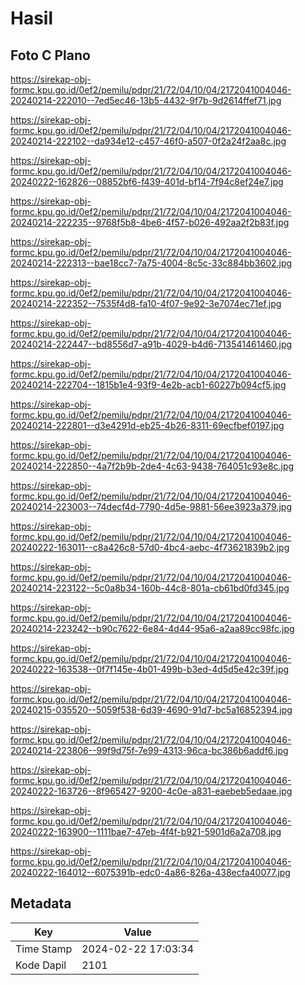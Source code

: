 # Hasil

## Foto C Plano

https://sirekap-obj-formc.kpu.go.id/0ef2/pemilu/pdpr/21/72/04/10/04/2172041004046-20240214-222010--7ed5ec46-13b5-4432-9f7b-9d2614ffef71.jpg

https://sirekap-obj-formc.kpu.go.id/0ef2/pemilu/pdpr/21/72/04/10/04/2172041004046-20240214-222102--da934e12-c457-46f0-a507-0f2a24f2aa8c.jpg

https://sirekap-obj-formc.kpu.go.id/0ef2/pemilu/pdpr/21/72/04/10/04/2172041004046-20240222-162826--08852bf6-f439-401d-bf14-7f94c8ef24e7.jpg

https://sirekap-obj-formc.kpu.go.id/0ef2/pemilu/pdpr/21/72/04/10/04/2172041004046-20240214-222235--9768f5b8-4be6-4f57-b026-492aa2f2b83f.jpg

https://sirekap-obj-formc.kpu.go.id/0ef2/pemilu/pdpr/21/72/04/10/04/2172041004046-20240214-222313--bae18cc7-7a75-4004-8c5c-33c884bb3602.jpg

https://sirekap-obj-formc.kpu.go.id/0ef2/pemilu/pdpr/21/72/04/10/04/2172041004046-20240214-222352--7535f4d8-fa10-4f07-9e92-3e7074ec71ef.jpg

https://sirekap-obj-formc.kpu.go.id/0ef2/pemilu/pdpr/21/72/04/10/04/2172041004046-20240214-222447--bd8556d7-a91b-4029-b4d6-713541461460.jpg

https://sirekap-obj-formc.kpu.go.id/0ef2/pemilu/pdpr/21/72/04/10/04/2172041004046-20240214-222704--1815b1e4-93f9-4e2b-acb1-60227b094cf5.jpg

https://sirekap-obj-formc.kpu.go.id/0ef2/pemilu/pdpr/21/72/04/10/04/2172041004046-20240214-222801--d3e4291d-eb25-4b26-8311-69ecfbef0197.jpg

https://sirekap-obj-formc.kpu.go.id/0ef2/pemilu/pdpr/21/72/04/10/04/2172041004046-20240214-222850--4a7f2b9b-2de4-4c63-9438-764051c93e8c.jpg

https://sirekap-obj-formc.kpu.go.id/0ef2/pemilu/pdpr/21/72/04/10/04/2172041004046-20240214-223003--74decf4d-7790-4d5e-9881-56ee3923a379.jpg

https://sirekap-obj-formc.kpu.go.id/0ef2/pemilu/pdpr/21/72/04/10/04/2172041004046-20240222-163011--c8a426c8-57d0-4bc4-aebc-4f73621839b2.jpg

https://sirekap-obj-formc.kpu.go.id/0ef2/pemilu/pdpr/21/72/04/10/04/2172041004046-20240214-223122--5c0a8b34-160b-44c8-801a-cb61bd0fd345.jpg

https://sirekap-obj-formc.kpu.go.id/0ef2/pemilu/pdpr/21/72/04/10/04/2172041004046-20240214-223242--b90c7622-6e84-4d44-95a6-a2aa89cc98fc.jpg

https://sirekap-obj-formc.kpu.go.id/0ef2/pemilu/pdpr/21/72/04/10/04/2172041004046-20240222-163538--0f7f145e-4b01-499b-b3ed-4d5d5e42c39f.jpg

https://sirekap-obj-formc.kpu.go.id/0ef2/pemilu/pdpr/21/72/04/10/04/2172041004046-20240215-035520--5059f538-6d39-4690-91d7-bc5a16852394.jpg

https://sirekap-obj-formc.kpu.go.id/0ef2/pemilu/pdpr/21/72/04/10/04/2172041004046-20240214-223806--99f9d75f-7e99-4313-96ca-bc386b6addf6.jpg

https://sirekap-obj-formc.kpu.go.id/0ef2/pemilu/pdpr/21/72/04/10/04/2172041004046-20240222-163726--8f965427-9200-4c0e-a831-eaebeb5edaae.jpg

https://sirekap-obj-formc.kpu.go.id/0ef2/pemilu/pdpr/21/72/04/10/04/2172041004046-20240222-163900--1111bae7-47eb-4f4f-b921-5901d6a2a708.jpg

https://sirekap-obj-formc.kpu.go.id/0ef2/pemilu/pdpr/21/72/04/10/04/2172041004046-20240222-164012--6075391b-edc0-4a86-826a-438ecfa40077.jpg


## Metadata

| Key        | Value               |
| ---------- | ------------------- |
| Time Stamp | 2024-02-22 17:03:34 |
| Kode Dapil | 2101                |



